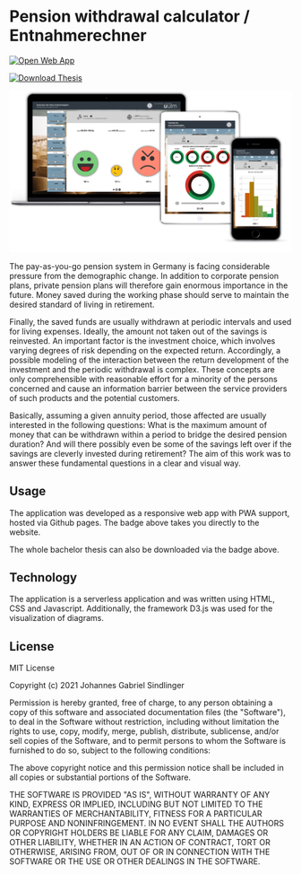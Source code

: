 # Pension withdrawal calculator / Entnahmerechner

[![Open Web App](https://img.shields.io/badge/Open-Entnahmerechner-green)](https://gsindlinger.github.io/Entnahmerechner/)

[![Download Thesis](https://img.shields.io/badge/Download--PDF-Thesis-blue)](https://github.com/gsindlinger/Entnahmerechner/raw/master/Abschlussarbeit.pdf)


![Overview Image](https://github.com/gsindlinger/Entnahmerechner/blob/master/overview.jpg)

The pay-as-you-go pension system in Germany is facing considerable pressure from the demographic change. In addition to corporate pension plans, private pension plans will therefore gain enormous importance in the future. Money saved during the working phase should serve to maintain the desired standard of living in retirement.

Finally, the saved funds are usually withdrawn at periodic intervals and used for living expenses. Ideally, the amount not taken out of the savings is reinvested. An important factor is the investment choice, which involves varying degrees of risk depending on the expected return. Accordingly, a possible modeling of the interaction between the return development of the investment and the periodic withdrawal is complex. These concepts are only comprehensible with reasonable effort for a minority of the persons concerned and cause an information barrier between the service providers of such products and the potential customers.

Basically, assuming a given annuity period, those affected are usually interested in the following questions: What is the maximum amount of money that can be withdrawn within a period to bridge the desired pension duration? And will there possibly even be some of the savings left over if the savings are cleverly invested during retirement? The aim of this work was to answer these fundamental questions in a clear and visual way.

## Usage

The application was developed as a responsive web app with PWA support, hosted via Github pages. The badge above takes you directly to the website.

The whole bachelor thesis can also be downloaded via the badge above.

## Technology

The application is a serverless application and was written using HTML, CSS and Javascript. Additionally, the framework D3.js was used for the visualization of diagrams.

## License

MIT License

Copyright (c) 2021 Johannes Gabriel Sindlinger

Permission is hereby granted, free of charge, to any person obtaining a copy
of this software and associated documentation files (the "Software"), to deal
in the Software without restriction, including without limitation the rights
to use, copy, modify, merge, publish, distribute, sublicense, and/or sell
copies of the Software, and to permit persons to whom the Software is
furnished to do so, subject to the following conditions:

The above copyright notice and this permission notice shall be included in all
copies or substantial portions of the Software.

THE SOFTWARE IS PROVIDED "AS IS", WITHOUT WARRANTY OF ANY KIND, EXPRESS OR
IMPLIED, INCLUDING BUT NOT LIMITED TO THE WARRANTIES OF MERCHANTABILITY,
FITNESS FOR A PARTICULAR PURPOSE AND NONINFRINGEMENT. IN NO EVENT SHALL THE
AUTHORS OR COPYRIGHT HOLDERS BE LIABLE FOR ANY CLAIM, DAMAGES OR OTHER
LIABILITY, WHETHER IN AN ACTION OF CONTRACT, TORT OR OTHERWISE, ARISING FROM,
OUT OF OR IN CONNECTION WITH THE SOFTWARE OR THE USE OR OTHER DEALINGS IN THE
SOFTWARE.
